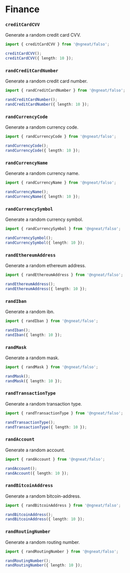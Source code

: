 # Finance

### `creditCardCVV`

Generate a random credit card CVV.

```ts
import { creditCardCVV } from '@ngneat/falso';

creditCardCVV();
creditCardCVV({ length: 10 });
```

### `randCreditCardNumber`

Generate a random credit card number.

```ts
import { randCreditCardNumber } from '@ngneat/falso';

randCreditCardNumber();
randCreditCardNumber({ length: 10 });
```

### `randCurrencyCode`

Generate a random currency code.

```ts
import { randCurrencyCode } from '@ngneat/falso';

randCurrencyCode();
randCurrencyCode({ length: 10 });
```

### `randCurrencyName`

Generate a random currency name.

```ts
import { randCurrencyName } from '@ngneat/falso';

randCurrencyName();
randCurrencyName({ length: 10 });
```

### `randCurrencySymbol`

Generate a random currency symbol.

```ts
import { randCurrencySymbol } from '@ngneat/falso';

randCurrencySymbol();
randCurrencySymbol({ length: 10 });
```

### `randEthereumAddress`

Generate a random ethereum address.

```ts
import { randEthereumAddress } from '@ngneat/falso';

randEthereumAddress();
randEthereumAddress({ length: 10 });
```

### `randIban`

Generate a random ibn.

```ts
import { randIban } from '@ngneat/falso';

randIban();
randIban({ length: 10 });
```

### `randMask`

Generate a random mask.

```ts
import { randMask } from '@ngneat/falso';

randMask();
randMask({ length: 10 });
```

### `randTransactionType`

Generate a random transaction type.

```ts
import { randTransactionType } from '@ngneat/falso';

randTransactionType();
randTransactionType({ length: 10 });
```

### `randAccount`

Generate a random account.

```ts
import { randAccount } from '@ngneat/falso';

randAccount();
randAccount({ length: 10 });
```

### `randBitcoinAddress`

Generate a random bitcoin-address.

```ts
import { randBitcoinAddress } from '@ngneat/falso';

randBitcoinAddress();
randBitcoinAddress({ length: 10 });
```

### `randRoutingNumber`

Generate a random routing number.

```ts
import { randRoutingNumber } from '@ngneat/falso';

randRoutingNumber();
randRoutingNumber({ length: 10 });
```
